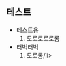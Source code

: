 <!DOCTYPE html>
<html lang="ko">
    <head>
        <meta charset="UTF-8">
        <title>도메인테스트</title>
    </head>
    <body>
<h2>테스트</h2>
<p>
<ul>
    <li>
        테스트용
        <ol>
            <li>도로로로로롱</li>
        </ol>
    </li>
    <li>
        터벅터벅
        <ol>
            <li>도로롱/li>
        </ol>
    </li>
</ul>
</p>
</body>
</html>
